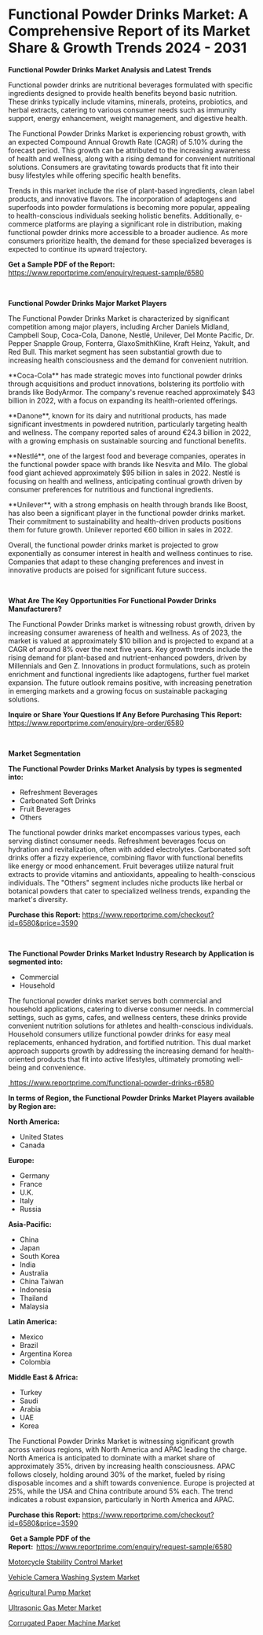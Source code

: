 <p><h1>Functional Powder Drinks Market: A Comprehensive Report of its Market Share & Growth Trends 2024 - 2031</h1></p><p><strong>Functional Powder Drinks Market Analysis and Latest Trends</strong></p>
<p><p>Functional powder drinks are nutritional beverages formulated with specific ingredients designed to provide health benefits beyond basic nutrition. These drinks typically include vitamins, minerals, proteins, probiotics, and herbal extracts, catering to various consumer needs such as immunity support, energy enhancement, weight management, and digestive health. </p><p>The Functional Powder Drinks Market is experiencing robust growth, with an expected Compound Annual Growth Rate (CAGR) of 5.10% during the forecast period. This growth can be attributed to the increasing awareness of health and wellness, along with a rising demand for convenient nutritional solutions. Consumers are gravitating towards products that fit into their busy lifestyles while offering specific health benefits.</p><p>Trends in this market include the rise of plant-based ingredients, clean label products, and innovative flavors. The incorporation of adaptogens and superfoods into powder formulations is becoming more popular, appealing to health-conscious individuals seeking holistic benefits. Additionally, e-commerce platforms are playing a significant role in distribution, making functional powder drinks more accessible to a broader audience. As more consumers prioritize health, the demand for these specialized beverages is expected to continue its upward trajectory.</p></p>
<p><strong>Get a Sample PDF of the Report:&nbsp;</strong> <a href="https://www.reportprime.com/enquiry/request-sample/6580">https://www.reportprime.com/enquiry/request-sample/6580</a></p>
<p>&nbsp;</p>
<p><strong>Functional Powder Drinks Major Market Players</strong></p>
<p><p>The Functional Powder Drinks Market is characterized by significant competition among major players, including Archer Daniels Midland, Campbell Soup, Coca-Cola, Danone, Nestlé, Unilever, Del Monte Pacific, Dr. Pepper Snapple Group, Fonterra, GlaxoSmithKline, Kraft Heinz, Yakult, and Red Bull. This market segment has seen substantial growth due to increasing health consciousness and the demand for convenient nutrition.</p><p>**Coca-Cola** has made strategic moves into functional powder drinks through acquisitions and product innovations, bolstering its portfolio with brands like BodyArmor. The company's revenue reached approximately $43 billion in 2022, with a focus on expanding its health-oriented offerings.</p><p>**Danone**, known for its dairy and nutritional products, has made significant investments in powdered nutrition, particularly targeting health and wellness. The company reported sales of around €24.3 billion in 2022, with a growing emphasis on sustainable sourcing and functional benefits.</p><p>**Nestlé**, one of the largest food and beverage companies, operates in the functional powder space with brands like Nesvita and Milo. The global food giant achieved approximately $95 billion in sales in 2022. Nestlé is focusing on health and wellness, anticipating continual growth driven by consumer preferences for nutritious and functional ingredients.</p><p>**Unilever**, with a strong emphasis on health through brands like Boost, has also been a significant player in the functional powder drinks market. Their commitment to sustainability and health-driven products positions them for future growth. Unilever reported €60 billion in sales in 2022.</p><p>Overall, the functional powder drinks market is projected to grow exponentially as consumer interest in health and wellness continues to rise. Companies that adapt to these changing preferences and invest in innovative products are poised for significant future success.</p></p>
<p>&nbsp;</p>
<p><strong>What Are The Key Opportunities For Functional Powder Drinks Manufacturers?</strong></p>
<p><p>The Functional Powder Drinks market is witnessing robust growth, driven by increasing consumer awareness of health and wellness. As of 2023, the market is valued at approximately $10 billion and is projected to expand at a CAGR of around 8% over the next five years. Key growth trends include the rising demand for plant-based and nutrient-enhanced powders, driven by Millennials and Gen Z. Innovations in product formulations, such as protein enrichment and functional ingredients like adaptogens, further fuel market expansion. The future outlook remains positive, with increasing penetration in emerging markets and a growing focus on sustainable packaging solutions.</p></p>
<p><strong>Inquire or Share Your Questions If Any Before Purchasing This Report:</strong> <a href="https://www.reportprime.com/enquiry/pre-order/6580">https://www.reportprime.com/enquiry/pre-order/6580</a></p>
<p>&nbsp;</p>
<p><strong>Market Segmentation</strong></p>
<p><strong>The Functional Powder Drinks Market Analysis by types is segmented into:</strong></p>
<p><ul><li>Refreshment Beverages</li><li>Carbonated Soft Drinks</li><li>Fruit Beverages</li><li>Others</li></ul></p>
<p><p>The functional powder drinks market encompasses various types, each serving distinct consumer needs. Refreshment beverages focus on hydration and revitalization, often with added electrolytes. Carbonated soft drinks offer a fizzy experience, combining flavor with functional benefits like energy or mood enhancement. Fruit beverages utilize natural fruit extracts to provide vitamins and antioxidants, appealing to health-conscious individuals. The "Others" segment includes niche products like herbal or botanical powders that cater to specialized wellness trends, expanding the market's diversity.</p></p>
<p><strong>Purchase this Report:&nbsp;</strong><a href="https://www.reportprime.com/checkout?id=6580&price=3590">https://www.reportprime.com/checkout?id=6580&price=3590</a></p>
<p>&nbsp;</p>
<p><strong>The Functional Powder Drinks Market Industry Research by Application is segmented into:</strong></p>
<p><ul><li>Commercial</li><li>Household</li></ul></p>
<p><p>The functional powder drinks market serves both commercial and household applications, catering to diverse consumer needs. In commercial settings, such as gyms, cafes, and wellness centers, these drinks provide convenient nutrition solutions for athletes and health-conscious individuals. Household consumers utilize functional powder drinks for easy meal replacements, enhanced hydration, and fortified nutrition. This dual market approach supports growth by addressing the increasing demand for health-oriented products that fit into active lifestyles, ultimately promoting well-being and convenience.</p></p>
<p><a href="https://www.reportprime.com/functional-powder-drinks-r6580">&nbsp;https://www.reportprime.com/functional-powder-drinks-r6580</a></p>
<p><strong>In terms of Region, the Functional Powder Drinks Market Players available by Region are:</strong></p>
<p>
    <p> <strong> North America: </strong>
        <ul>
            <li>United States</li>
            <li>Canada</li>
        </ul>
        </p> 
    <p> <strong> Europe: </strong>
        <ul>
            <li>Germany</li>
            <li>France</li>
            <li>U.K.</li>
            <li>Italy</li>
            <li>Russia</li>
        </ul>
        </p> 
    <p> <strong> Asia-Pacific: </strong>
        <ul>
            <li>China</li>
            <li>Japan</li>
            <li>South Korea</li>
            <li>India</li>
            <li>Australia</li>
            <li>China Taiwan</li>
            <li>Indonesia</li>
            <li>Thailand</li>
            <li>Malaysia</li>
        </ul>
        </p> 
    <p> <strong> Latin America: </strong>
        <ul>
            <li>Mexico</li>
            <li>Brazil</li>
            <li>Argentina Korea</li>
            <li>Colombia</li>
        </ul>
        </p> 
    <p> <strong> Middle East & Africa: </strong>
        <ul>
            <li>Turkey</li>
            <li>Saudi</li>
            <li>Arabia</li>
            <li>UAE</li>
            <li>Korea</li>
        </ul>
    </p>
    </p>
<p><p>The Functional Powder Drinks Market is witnessing significant growth across various regions, with North America and APAC leading the charge. North America is anticipated to dominate with a market share of approximately 35%, driven by increasing health consciousness. APAC follows closely, holding around 30% of the market, fueled by rising disposable incomes and a shift towards convenience. Europe is projected at 25%, while the USA and China contribute around 5% each. The trend indicates a robust expansion, particularly in North America and APAC.</p></p>
<p><strong>Purchase this Report: </strong><a href="https://www.reportprime.com/checkout?id=6580&price=3590">https://www.reportprime.com/checkout?id=6580&price=3590</a></p>
<p>&nbsp;<strong>Get a Sample PDF of the Report:&nbsp;&nbsp;</strong><a href="https://www.reportprime.com/enquiry/request-sample/6580">https://www.reportprime.com/enquiry/request-sample/6580</a></p>
<p><strong></strong></p>
<p><p><a href="https://issuu.com/reportprime-2/docs/motorcycle-stability-control-market_9196e45bc453a6">Motorcycle Stability Control Market</a></p><p><a href="https://issuu.com/reportprime-2/docs/vehicle-camera-washing-system-marke_51ea33fb5c9858">Vehicle Camera Washing System Market</a></p><p><a href="https://www.linkedin.com/pulse/strategic-market-insights-navigating-global-agricultural-pump-rlj2f?trackingId=%2BGbB41roTXiu%2F9uxELU6mQ%3D%3D">Agricultural Pump Market</a></p><p><a href="https://medium.com/@laishakutch/market-insights-global-ultrasonic-gas-meter-market-forecast-and-innovation-trends-2024-2031-dbc95050e4a3">Ultrasonic Gas Meter Market</a></p><p><a href="https://medium.com/@jasmine.wilson5656/corrugated-paper-machine-market-a-global-and-regional-analysis-focus-on-region-country-level-1caa65a1cf77">Corrugated Paper Machine Market</a></p></p>